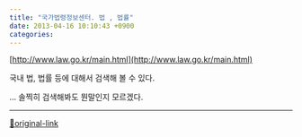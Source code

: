```yaml
---
title: "국가법령정보센터. 법 , 법률"
date: 2013-04-16 10:10:43 +0900
categories: 
---
```

  

[http://www.law.go.kr/main.html](http://www.law.go.kr/main.html)  

국내 법, 법률 등에 대해서 검색해 볼 수 있다.
  

... 솔찍히 검색해봐도 뭔말인지 모르겠다.




***
[🔗original-link](http://www.mins01.com/mh/tech/read/823)